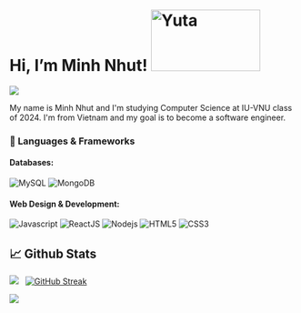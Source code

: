 # Hi, I’m Minh Nhut! <img src="https://images-wixmp-ed30a86b8c4ca887773594c2.wixmp.com/f/05144e80-af53-482a-9f67-851109d9d84e/deqruw6-a93726e9-dd09-4263-9a98-4b8c84f4995f.png/v1/fill/w_1192,h_670,strp/yuta_okkotsu_render_by_knxtty0_deqruw6-pre.png?token=eyJ0eXAiOiJKV1QiLCJhbGciOiJIUzI1NiJ9.eyJzdWIiOiJ1cm46YXBwOjdlMGQxODg5ODIyNjQzNzNhNWYwZDQxNWVhMGQyNmUwIiwiaXNzIjoidXJuOmFwcDo3ZTBkMTg4OTgyMjY0MzczYTVmMGQ0MTVlYTBkMjZlMCIsIm9iaiI6W1t7ImhlaWdodCI6Ijw9NzIwIiwicGF0aCI6IlwvZlwvMDUxNDRlODAtYWY1My00ODJhLTlmNjctODUxMTA5ZDlkODRlXC9kZXFydXc2LWE5MzcyNmU5LWRkMDktNDI2My05YTk4LTRiOGM4NGY0OTk1Zi5wbmciLCJ3aWR0aCI6Ijw9MTI4MCJ9XV0sImF1ZCI6WyJ1cm46c2VydmljZTppbWFnZS5vcGVyYXRpb25zIl19.NXxhTv8v0kRyRKNf3OVncaNk-XmonuNlFnOtqEvXklk" width="192px" height="108px" alt="Yuta">
<img src="https://komarev.com/ghpvc/?username=mnhwt0108&color=blue">


My name is Minh Nhut and I'm studying Computer Science at IU-VNU class of 2024. I'm from Vietnam and my goal is to become a software engineer.

### 🔨 Languages & Frameworks

#### Databases:
![MySQL](https://img.shields.io/badge/-MySQL-F29111?style=flat-square&logo=MySQL&logoColor=white)
![MongoDB](https://img.shields.io/badge/MongoDB-4ea94b.svg?style=flat-square&logo=mongodb&logoColor=white)

#### Web Design & Development:
![Javascript](https://img.shields.io/badge/JavaScript-F7DF1E.svg?style=flat-square&logo=javascript&logoColor=white)
![ReactJS](https://img.shields.io/badge/-ReactJS-%2361DAFB?style=flat-square&logo=react&logoColor=white)
![Nodejs](https://img.shields.io/badge/Node.js-43853D.svg?style=flat-square&logo=node.js&logoColor=white)
![HTML5](https://img.shields.io/badge/-HTML5-E34F26?style=flat-square&logo=html5&logoColor=white)
![CSS3](https://img.shields.io/badge/-CSS3-1572B6?style=flat-square&logo=css3)



## 📈 Github Stats
<img src="https://github-readme-stats.vercel.app/api?username=mnhwt0108&theme=tokyonight&show_icons=true&count_private=true"> &nbsp; [![GitHub Streak](https://github-readme-streak-stats.herokuapp.com?user=mnhwt0108&theme=tokyonight)](https://git.io/streak-stats)

<img src="https://github-readme-stats.vercel.app/api/top-langs/?username=mnhwt0108&theme=tokyonight&layout=compact&langs_count=6">


